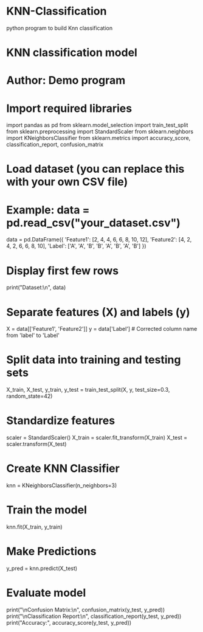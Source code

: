 # KNN-Classification
python program to build Knn classification

# KNN classification model
# Author: Demo program

# Import required libraries
import pandas as pd
from sklearn.model_selection import train_test_split
from sklearn.preprocessing import StandardScaler
from sklearn.neighbors import KNeighborsClassifier
from sklearn.metrics import accuracy_score, classification_report, confusion_matrix

# Load dataset (you can replace this with your own CSV file)
# Example: data = pd.read_csv("your_dataset.csv")
data = pd.DataFrame({
    'Feature1': [2, 4, 4, 6, 6, 8, 10, 12],
    'Feature2': [4, 2, 4, 2, 6, 6, 8, 10],
    'Label': ['A', 'A', 'B', 'B', 'A', 'B', 'A', 'B']
})

# Display first few rows
print("Dataset:\n", data)

# Separate features (X) and labels (y)
X = data[['Feature1', 'Feature2']]
y = data['Label']  # Corrected column name from 'label' to 'Label'

# Split data into training and testing sets
X_train, X_test, y_train, y_test = train_test_split(X, y, test_size=0.3, random_state=42)

# Standardize features
scaler = StandardScaler()
X_train = scaler.fit_transform(X_train)
X_test = scaler.transform(X_test)

# Create KNN Classifier
knn = KNeighborsClassifier(n_neighbors=3)

# Train the model
knn.fit(X_train, y_train)

# Make Predictions
y_pred = knn.predict(X_test)

# Evaluate model
print("\nConfusion Matrix:\n", confusion_matrix(y_test, y_pred))
print("\nClassification Report:\n", classification_report(y_test, y_pred))
print("Accuracy:", accuracy_score(y_test, y_pred))

